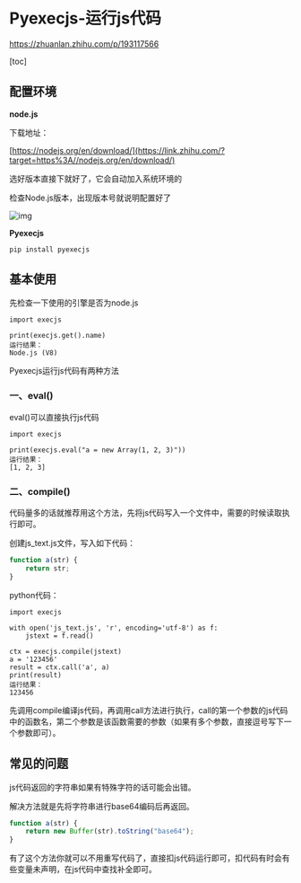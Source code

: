 # Pyexecjs-运行js代码

https://zhuanlan.zhihu.com/p/193117566

[toc]

## 配置环境

**node.js**

下载地址：

[https://nodejs.org/en/download/](https://link.zhihu.com/?target=https%3A//nodejs.org/en/download/)

选好版本直接下就好了，它会自动加入系统环境的

检查Node.js版本，出现版本号就说明配置好了



![img](https://pic2.zhimg.com/80/v2-f16342c59871be3f558c860365284a31_1440w.jpg)

**Pyexecjs**

```text
pip install pyexecjs
```



## 基本使用

先检查一下使用的引擎是否为node.js

```python3
import execjs

print(execjs.get().name)
运行结果：
Node.js (V8)
```



Pyexecjs运行js代码有两种方法

### **一、eval()**

eval()可以直接执行js代码

```text
import execjs

print(execjs.eval("a = new Array(1, 2, 3)"))
运行结果：
[1, 2, 3]
```



### **二、compile()**

代码量多的话就推荐用这个方法，先将js代码写入一个文件中，需要的时候读取执行即可。

创建js_text.js文件，写入如下代码：

```js
function a(str) {
    return str;
}
```



python代码：

```python3
import execjs

with open('js_text.js', 'r', encoding='utf-8') as f:
    jstext = f.read()

ctx = execjs.compile(jstext)
a = '123456'
result = ctx.call('a', a)
print(result)
运行结果：
123456
```

先调用compile编译js代码，再调用call方法进行执行，call的第一个参数的js代码中的函数名，第二个参数是该函数需要的参数（如果有多个参数，直接逗号写下一个参数即可）。



## 常见的问题

js代码返回的字符串如果有特殊字符的话可能会出错。

解决方法就是先将字符串进行base64编码后再返回。

```js
function a(str) {
    return new Buffer(str).toString("base64");
}
```

有了这个方法你就可以不用重写代码了，直接扣js代码运行即可，扣代码有时会有些变量未声明，在js代码中查找补全即可。